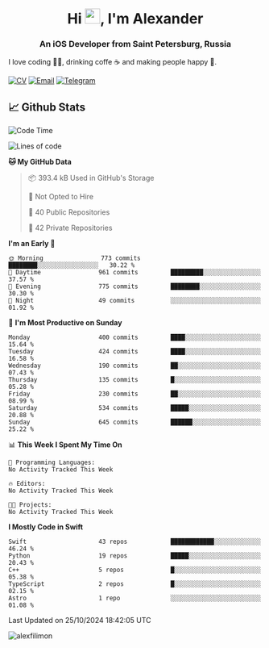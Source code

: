 <h1 align="center">Hi <img src="https://raw.githubusercontent.com/MartinHeinz/MartinHeinz/master/wave.gif" width="30px">, I'm Alexander</h1>
<h3 align="center">An iOS Developer from Saint Petersburg, Russia</h3>

I love coding 👨‍💻, drinking coffe ☕️ and making people happy 🎊.

[![CV](https://img.shields.io/badge/CV-Александр%20Филимонов-14b420)](./resources/CV_Aleksandr_Filimonov_iOS_November_2023.pdf)
[![Email](https://img.shields.io/badge/Email-as.filimonov@mail.ru-f39f37)](mailto:as.filimonov@mail.ru)
[![Telegram](https://img.shields.io/badge/Telegram-alexfilimon-1686b1)](https://t.me/alexfilimon)

## 📈 Github Stats

<!--START_SECTION:waka-->
![Code Time](http://img.shields.io/badge/Code%20Time-0%20secs-blue)

![Lines of code](https://img.shields.io/badge/From%20Hello%20World%20I%27ve%20Written-1.5%20million%20lines%20of%20code-blue)

**🐱 My GitHub Data** 

> 📦 393.4 kB Used in GitHub's Storage 
 > 
> 🚫 Not Opted to Hire
 > 
> 📜 40 Public Repositories 
 > 
> 🔑 42 Private Repositories 
 > 
**I'm an Early 🐤** 

```text
🌞 Morning                773 commits         ████████░░░░░░░░░░░░░░░░░   30.22 % 
🌆 Daytime                961 commits         █████████░░░░░░░░░░░░░░░░   37.57 % 
🌃 Evening                775 commits         ████████░░░░░░░░░░░░░░░░░   30.30 % 
🌙 Night                  49 commits          ░░░░░░░░░░░░░░░░░░░░░░░░░   01.92 % 
```
📅 **I'm Most Productive on Sunday** 

```text
Monday                   400 commits         ████░░░░░░░░░░░░░░░░░░░░░   15.64 % 
Tuesday                  424 commits         ████░░░░░░░░░░░░░░░░░░░░░   16.58 % 
Wednesday                190 commits         ██░░░░░░░░░░░░░░░░░░░░░░░   07.43 % 
Thursday                 135 commits         █░░░░░░░░░░░░░░░░░░░░░░░░   05.28 % 
Friday                   230 commits         ██░░░░░░░░░░░░░░░░░░░░░░░   08.99 % 
Saturday                 534 commits         █████░░░░░░░░░░░░░░░░░░░░   20.88 % 
Sunday                   645 commits         ██████░░░░░░░░░░░░░░░░░░░   25.22 % 
```


📊 **This Week I Spent My Time On** 

```text
💬 Programming Languages: 
No Activity Tracked This Week

🔥 Editors: 
No Activity Tracked This Week

🐱‍💻 Projects: 
No Activity Tracked This Week
```

**I Mostly Code in Swift** 

```text
Swift                    43 repos            ████████████░░░░░░░░░░░░░   46.24 % 
Python                   19 repos            █████░░░░░░░░░░░░░░░░░░░░   20.43 % 
C++                      5 repos             █░░░░░░░░░░░░░░░░░░░░░░░░   05.38 % 
TypeScript               2 repos             █░░░░░░░░░░░░░░░░░░░░░░░░   02.15 % 
Astro                    1 repo              ░░░░░░░░░░░░░░░░░░░░░░░░░   01.08 % 
```




 Last Updated on 25/10/2024 18:42:05 UTC
<!--END_SECTION:waka-->

<img align="center" src="https://github-readme-stats.vercel.app/api?username=alexfilimon&show_icons=true" alt="alexfilimon" />
